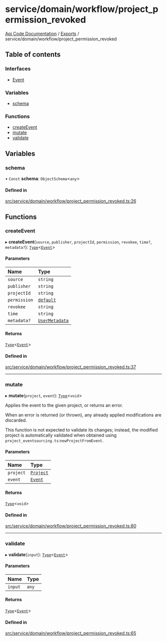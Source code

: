 # service/domain/workflow/project\_permission\_revoked
 
[Api Code Documentation](../README.md) / [Exports](../modules.md) / service/domain/workflow/project\_permission\_revoked

## Table of contents

### Interfaces

- [Event](../interfaces/service_domain_workflow_project_permission_revoked.Event.md)

### Variables

- [schema](service_domain_workflow_project_permission_revoked.md#schema)

### Functions

- [createEvent](service_domain_workflow_project_permission_revoked.md#createevent)
- [mutate](service_domain_workflow_project_permission_revoked.md#mutate)
- [validate](service_domain_workflow_project_permission_revoked.md#validate)

## Variables

### schema

• `Const` **schema**: `ObjectSchema`\<`any`\>

#### Defined in

[src/service/domain/workflow/project_permission_revoked.ts:26](https://github.com/openkfw/TruBudget/blob/086d599/api/src/service/domain/workflow/project_permission_revoked.ts#L26)

## Functions

### createEvent

▸ **createEvent**(`source`, `publisher`, `projectId`, `permission`, `revokee`, `time?`, `metadata?`): [`Type`](result.md#type)\<[`Event`](../interfaces/service_domain_workflow_project_permission_revoked.Event.md)\>

#### Parameters

| Name | Type |
| :------ | :------ |
| `source` | `string` |
| `publisher` | `string` |
| `projectId` | `string` |
| `permission` | [`default`](authz_intents.md#default) |
| `revokee` | `string` |
| `time` | `string` |
| `metadata?` | [`UserMetadata`](service_domain_metadata.md#usermetadata) |

#### Returns

[`Type`](result.md#type)\<[`Event`](../interfaces/service_domain_workflow_project_permission_revoked.Event.md)\>

#### Defined in

[src/service/domain/workflow/project_permission_revoked.ts:37](https://github.com/openkfw/TruBudget/blob/086d599/api/src/service/domain/workflow/project_permission_revoked.ts#L37)

___

### mutate

▸ **mutate**(`project`, `event`): [`Type`](result.md#type)\<`void`\>

Applies the event to the given project, or returns an error.

When an error is returned (or thrown), any already applied modifications are
discarded.

This function is not expected to validate its changes; instead, the modified project
is automatically validated when obtained using
`project_eventsourcing.ts`:`newProjectFromEvent`.

#### Parameters

| Name | Type |
| :------ | :------ |
| `project` | [`Project`](../interfaces/service_domain_workflow_project.Project.md) |
| `event` | [`Event`](../interfaces/service_domain_workflow_project_permission_revoked.Event.md) |

#### Returns

[`Type`](result.md#type)\<`void`\>

#### Defined in

[src/service/domain/workflow/project_permission_revoked.ts:80](https://github.com/openkfw/TruBudget/blob/086d599/api/src/service/domain/workflow/project_permission_revoked.ts#L80)

___

### validate

▸ **validate**(`input`): [`Type`](result.md#type)\<[`Event`](../interfaces/service_domain_workflow_project_permission_revoked.Event.md)\>

#### Parameters

| Name | Type |
| :------ | :------ |
| `input` | `any` |

#### Returns

[`Type`](result.md#type)\<[`Event`](../interfaces/service_domain_workflow_project_permission_revoked.Event.md)\>

#### Defined in

[src/service/domain/workflow/project_permission_revoked.ts:65](https://github.com/openkfw/TruBudget/blob/086d599/api/src/service/domain/workflow/project_permission_revoked.ts#L65)
